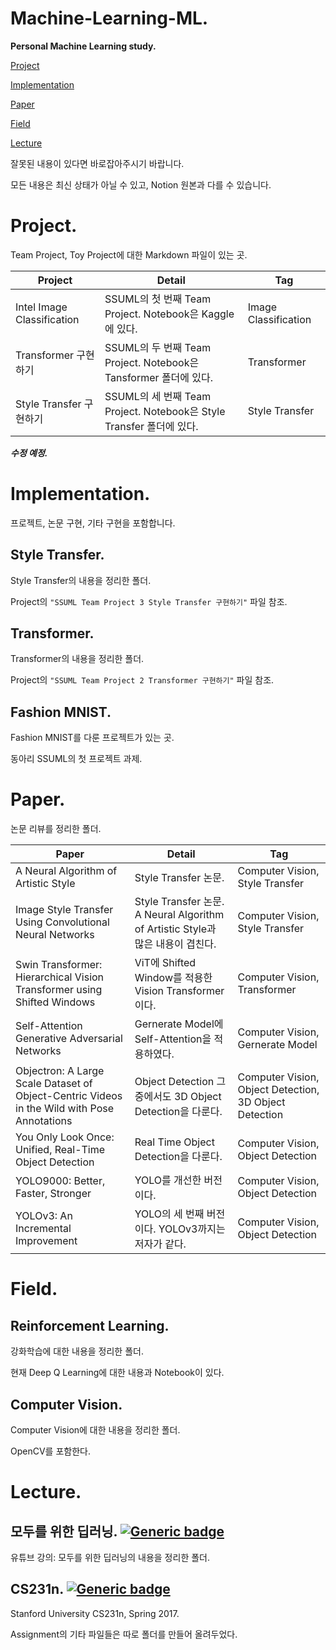# Machine-Learning-ML.
**Personal Machine Learning study.**

[Project](#project)

[Implementation](#implementation)

[Paper](#paper)

[Field](#field)

[Lecture](#lecture)

잘못된 내용이 있다면 바로잡아주시기 바랍니다.

모든 내용은 최신 상태가 아닐 수 있고, Notion 원본과 다를 수 있습니다.

# <div id="project">Project.</div>
Team Project, Toy Project에 대한 Markdown 파일이 있는 곳.

| Project | Detail | Tag |
|--|--|--|
| Intel Image Classification | SSUML의 첫 번째 Team Project. Notebook은 Kaggle에 있다. | Image Classification |
| Transformer 구현하기 | SSUML의 두 번째 Team Project. Notebook은 Tansformer 폴더에 있다. | Transformer |
| Style Transfer 구현하기 | SSUML의 세 번째 Team Project. Notebook은 Style Transfer 폴더에 있다. | Style Transfer |

***수정 예정.***

# <div id="implementation">Implementation.</div>
프로젝트, 논문 구현, 기타 구현을 포함합니다.

## Style Transfer.
Style Transfer의 내용을 정리한 폴더.

Project의 `"SSUML Team Project 3 Style Transfer 구현하기"` 파일 참조.

## Transformer.
Transformer의 내용을 정리한 폴더.

Project의 `"SSUML Team Project 2 Transformer 구현하기"` 파일 참조.

<!--
| File | Detail |
|--|--|
| \*.md | 이론, 링크 등이 정리된 파일. |
| \*.ipynb | Colab에서 작성한 Jupyter notebook 파일로 코드, 설명 등이 정리된 파일. |
-->

## Fashion MNIST.
Fashion MNIST를 다룬 프로젝트가 있는 곳.

동아리 SSUML의 첫 프로젝트 과제.

# <div id="paper">Paper.</div>
논문 리뷰를 정리한 폴더.

| Paper | Detail | Tag |
|--|--|--|
| A Neural Algorithm of Artistic Style | Style Transfer 논문. | Computer Vision, Style Transfer |
| Image Style Transfer Using Convolutional Neural Networks | Style Transfer 논문. A Neural Algorithm of Artistic Style과 많은 내용이 겹친다. | Computer Vision, Style Transfer |
| Swin Transformer: Hierarchical Vision Transformer using Shifted Windows | ViT에 Shifted Window를 적용한 Vision Transformer이다. | Computer Vision, Transformer |
| Self-Attention Generative Adversarial Networks | Gernerate Model에 Self-Attention을 적용하였다. | Computer Vision, Gernerate Model |
| Objectron: A Large Scale Dataset of Object-Centric Videos in the Wild with Pose Annotations | Object Detection 그중에서도 3D Object Detection을 다룬다. | Computer Vision, Object Detection, 3D Object Detection |
| You Only Look Once: Unified, Real-Time Object Detection | Real Time Object Detection을 다룬다. | Computer Vision, Object Detection |
| YOLO9000: Better, Faster, Stronger | YOLO를 개선한 버전이다. | Computer Vision, Object Detection |
| YOLOv3: An Incremental Improvement | YOLO의 세 번째 버전이다. YOLOv3까지는 저자가 같다. | Computer Vision, Object Detection |

# <div id="field">Field.</div>

## Reinforcement Learning.
강화학습에 대한 내용을 정리한 폴더.

현재 Deep Q Learning에 대한 내용과 Notebook이 있다.

## Computer Vision.
Computer Vision에 대한 내용을 정리한 폴더.

OpenCV를 포함한다.

# <div id="lecture">Lecture.</div>

## 모두를 위한 딥러닝. [![Generic badge](https://shields.io/badge/Youtube-모두를_위한_딥러닝-blue.svg)](https://www.youtube.com/watch?v=BS6O0zOGX4E&list=PLlMkM4tgfjnLSOjrEJN31gZATbcj_MpUm)
유튜브 강의: 모두를 위한 딥러닝의 내용을 정리한 폴더.

<!--
| File | Detail |
|--|--|
| MEMO.md | 함수 등 기타 내용을 정리한 파일. |
| ML.ipynb | Colab로 작성한 LAB의 Jupyter Notebook 파일. |
| \*.md | LEC의 내용을 차시별로 정리한 파일. |
| \*.py | LAB의 내용을 차시별로 정리한 파일. |
|모두를 위한 딥러닝 PDF / \*.pdf | 소모임 SSUML 스터디 내용을 정리한 파일. |
-->

## CS231n. [![Generic badge](https://shields.io/badge/Web-Stanford_University_CS231n,_Spring_2017-blue.svg)](https://www.youtube.com/watch?v=vT1JzLTH4G4&list=PL3FW7Lu3i5JvHM8ljYj-zLfQRF3EO8sYv)
Stanford University CS231n, Spring 2017.

Assignment의 기타 파일들은 따로 폴더를 만들어 올려두었다.

<!--
| File | Detail |
|--|--|
| \*.md | LEC의 내용을 차시별로 정리한 파일. |
| Assignment1 / \*.ipynb | Assignment1의 Jupyter Notebook 파일. |
| Assignment1 / ... / \*.py | Assignment1의 Python 파일. |
| Assignment2 / \*.ipynb | Assignment2의 Jupyter Notebook 파일. |
| Assignment2 / ... / \*.py | Assignment2의 Python 파일. |
-->